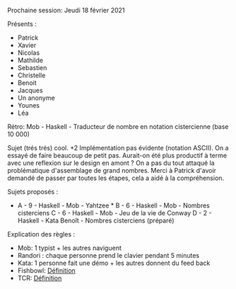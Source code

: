 Prochaine session: Jeudi 18 février 2021

Présents :
- Patrick
- Xavier
- Nicolas
- Mathilde
- Sebastien
- Christelle
- Benoit
- Jacques
- Un anonyme
- Younes
- Léa

Rétro:  Mob - Haskell - Traducteur de nombre en notation cistercienne (base 10 000)

Sujet (trés trés) cool. +2
Implémentation pas évidente (notation ASCII).
On a essayé de faire beaucoup de petit pas. Aurait-on été plus productif à terme avec une reflexion sur le design en amont ?
On a pas du tout attaqué la problématique d'assemblage de grand nombres.
Merci à Patrick d'avoir demandé de passer par toutes les étapes, cela a aidé à la compréhension.

Sujets proposés :
* A - 9 - Haskell - Mob - Yahtzee *
B - 6 - Haskell - Mob - Nombres cisterciens
C - 6 - Haskell - Mob - Jeu de la vie de Conway
D - 2 - Haskell - Kata Benoît - Nombres cisterciens (préparé)

Explication des règles :
* Mob: 1 typist + les autres naviguent
* Randori : chaque personne prend le clavier pendant 5 minutes
* Kata: 1 personne fait une démo + les autres donnent du feed back
* Fishbowl: [Définition](https://en.wikipedia.org/wiki/Fishbowl_(conversation))
* TCR: [Définition](https://medium.com/@kentbeck_7670/test-commit-revert-870bbd756864)
